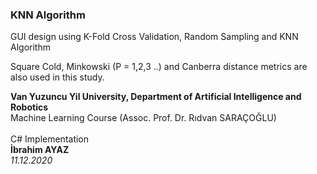 <h3>KNN Algorithm</h3>
<p>GUI design using K-Fold Cross Validation, Random Sampling and KNN Algorithm</p>
<p>Square Cold, Minkowski (P = 1,2,3 ..) and Canberra distance metrics are also used in this study.</p>
<div>
<b>Van Yuzuncu Yil University, Department of Artificial Intelligence and Robotics</b><br/>
Machine Learning Course (Assoc. Prof. Dr. Rıdvan SARAÇOĞLU)<br/>
<br>
 C# Implementation<br>
<b>İbrahim AYAZ</b> <br/> <i>11.12.2020</i>
</div>


